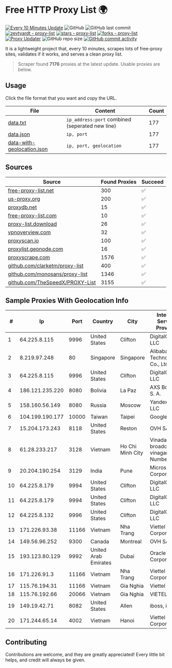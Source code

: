 
# Free HTTP Proxy List 🌍

[![Every 10 Minutes Update](https://github.com/mertguvencli/http-proxy-list/actions/workflows/main.yml/badge.svg?branch=main)](https://github.com/mertguvencli/http-proxy-list/actions/workflows/main.yml)
![GitHub](https://img.shields.io/github/license/mertguvencli/http-proxy-list)
![GitHub last commit](https://img.shields.io/github/last-commit/mertguvencli/http-proxy-list)
[![zevtyardt - proxy-list](https://img.shields.io/static/v1?label=zevtyardt&message=proxy-list&color=blue&logo=github)](https://github.com/zevtyardt/proxy-list "Go to GitHub repo")
[![stars - proxy-list](https://img.shields.io/github/stars/zevtyardt/proxy-list?style=social)](https://github.com/zevtyardt/proxy-list)
[![forks - proxy-list](https://img.shields.io/github/forks/zevtyardt/proxy-list?style=social)](https://github.com/zevtyardt/proxy-list)
[![Proxy Updater](https://github.com/zevtyardt/proxy-list/workflows/Proxy%20Updater/badge.svg)](https://github.com/zevtyardt/proxy-list/actions?query=workflow:"Proxy+Updater")
![GitHub repo size](https://img.shields.io/github/repo-size/zevtyardt/proxy-list)
[![GitHub commit activity](https://img.shields.io/github/commit-activity/m/zevtyardt/proxy-list?logo=commits)](https://github.com/zevtyardt/proxy-list/commits/main)

It is a lightweight project that, every 10 minutes, scrapes lots of free-proxy sites, validates if it works, and serves a clean proxy list.

> Scraper found **7176** proxies at the latest update. Usable proxies are below.

## Usage

Click the file format that you want and copy the URL.

|File|Content|Count|
|----|-------|-----|
|[data.txt](https://raw.githubusercontent.com/mertguvencli/http-proxy-list/main/proxy-list/data.txt)|`ip_address:port` combined (seperated new line)|177|
|[data.json](https://raw.githubusercontent.com/mertguvencli/http-proxy-list/main/proxy-list/data.json)|`ip, port`|177|
|[data-with-geolocation.json](https://raw.githubusercontent.com/mertguvencli/http-proxy-list/main/proxy-list/data-with-geolocation.json)|`ip, port, geolocation`|177|

## Sources

|Source|Found Proxies|Succeed|
|------|-------------|-------|
|[free-proxy-list.net](https://free-proxy-list.net)|300|✅|
|[us-proxy.org](https://www.us-proxy.org)|200|✅|
|[proxydb.net](http://proxydb.net)|15|✅|
|[free-proxy-list.com](https://free-proxy-list.com/?page=&port=&type%5B%5D=http&type%5B%5D=https&up_time=0&search=Search)|10|✅|
|[proxy-list.download](https://www.proxy-list.download/HTTP)|26|✅|
|[vpnoverview.com](https://vpnoverview.com/privacy/anonymous-browsing/free-proxy-servers)|32|✅|
|[proxyscan.io](https://www.proxyscan.io)|100|✅|
|[proxylist.geonode.com](https://proxylist.geonode.com/api/proxy-list?limit=300&page=1&sort_by=lastChecked&sort_type=desc&protocols=http,https)|16|✅|
|[proxyscrape.com](https://api.proxyscrape.com/v2/?request=displayproxies&protocol=http&timeout=10000&country=all&ssl=all&anonymity=all)|1576|✅|
|[github.com/clarketm/proxy-list](https://raw.githubusercontent.com/clarketm/proxy-list/master/proxy-list-raw.txt)|400|✅|
|[github.com/monosans/proxy-list](https://raw.githubusercontent.com/monosans/proxy-list/main/proxies/http.txt)|1346|✅|
|[github.com/TheSpeedX/PROXY-List](https://raw.githubusercontent.com/TheSpeedX/PROXY-List/master/http.txt)|3155|✅|


## Sample Proxies With Geolocation Info

|#|Ip|Port|Country|City|Internet Service Provider|
|-|--|----|-------|----|-------------------------|
|1|64.225.8.115|9996|United States|Clifton|DigitalOcean, LLC|
|2|8.219.97.248|80|Singapore|Singapore|Alibaba (US) Technology Co., Ltd.|
|3|64.225.8.115|9996|United States|Clifton|DigitalOcean, LLC|
|4|186.121.235.220|8080|Bolivia|La Paz|AXS Bolivia S. A.|
|5|158.160.56.149|8080|Russia|Moscow|Yandex.Cloud LLC|
|6|104.199.190.177|10000|Taiwan|Taipei|Google LLC|
|7|15.204.173.243|8118|United States|Reston|OVH SAS|
|8|61.28.233.217|3128|Vietnam|Ho Chi Minh City|Vinadata broadcast via vinagame AS Number|
|9|20.204.190.254|3129|India|Pune|Microsoft Corporation|
|10|64.225.8.179|9994|United States|Clifton|DigitalOcean, LLC|
|11|64.225.8.179|9994|United States|Clifton|DigitalOcean, LLC|
|12|64.225.8.132|9996|United States|Clifton|DigitalOcean, LLC|
|13|171.226.93.38|11166|Vietnam|Nha Trang|Viettel Corporation|
|14|149.56.96.252|9300|Canada|Montreal|OVH SAS|
|15|193.123.80.129|9992|United Arab Emirates|Dubai|Oracle Corporation|
|16|171.226.91.3|11166|Vietnam|Nha Trang|Viettel Corporation|
|17|115.76.194.31|11166|Vietnam|Gia Nghia|Viettel Group|
|18|115.76.192.66|20066|Vietnam|Gia Nghia|VIETELGPRS|
|19|149.19.42.71|8082|United States|Allen|iboss, inc|
|20|171.244.65.14|4002|Vietnam|Hanoi|Viettel Corporation|



## Contributing

Contributions are welcome, and they are greatly appreciated! Every
little bit helps, and credit will always be given.

